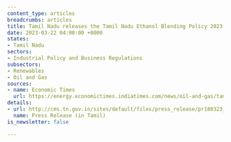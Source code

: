 ```yaml
---
content_type: articles
breadcrumbs: articles
title: Tamil Nadu releases the Tamil Nadu Ethanol Blending Policy 2023
date: 2023-03-22 04:00:00 +0000
states:
- Tamil Nadu
sectors:
- Industrial Policy and Business Regulations
subsectors:
- Renewables
- Oil and Gas
sources:
- name: Economic Times
  url: https://energy.economictimes.indiatimes.com/news/oil-and-gas/tamil-nadu-unveils-ethanol-blending-policy-2023-to-attract-rs-5000-cr-investments/98764631
details:
- url: http://cms.tn.gov.in/sites/default/files/press_release/pr180323_571.pdf
  name: Press Release (in Tamil)
is_newsletter: false

---
```

